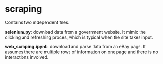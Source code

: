 # scraping
Contains two independent files.

**selenium.py**: download data from a government website. It mimic the clicking and refreshing proces, which is typical when the site takes input.

**web_scraping.ipynb**: download and parse data from an eBay page. It assumes there are multiple rows of information on one page and there is no interactions involved.
